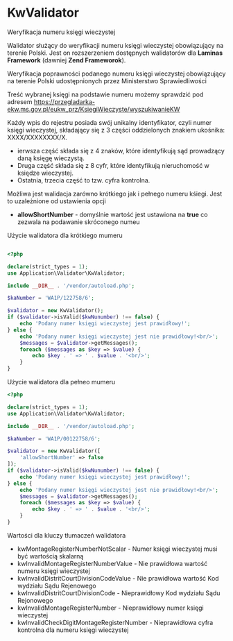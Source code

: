 # KwValidator
Weryfikacja numeru księgi wieczystej

Walidator służący do weryfikacji numeru księgi wieczystej obowiązujący na terenie Polski. Jest on rozszerzeniem dostępnych walidatorów dla <b>Laminas Framework</b> (dawniej <b>Zend Frameworok</b>).

Weryfikacja poprawności podanego numeru księgi wieczystej obowiązujący na terenie Polski udostępnionych przez Ministerstwo Sprawiedliwości

Treść wybranej księgi na podstawie numeru możemy sprawdzić pod adresem https://przegladarka-ekw.ms.gov.pl/eukw_prz/KsiegiWieczyste/wyszukiwanieKW

Każdy wpis do rejestru posiada swój unikalny identyfikator, czyli numer księgi wieczystej, składający się z 3 części oddzielonych znakiem ukośnika: XXXX/XXXXXXXX/X. 
 - ierwsza część składa się z 4 znaków, które identyfikują sąd prowadzący daną księgę wieczystą.
 - Druga część składa się z 8 cyfr, które identyfikują nieruchomość w księdze wieczystej.
 - Ostatnia, trzecia część to tzw. cyfra kontrolna.

Możliwa jest walidacja zarówno krótkiego jak i pełnego numeru kśiegi. Jest to uzależnione od ustawienia opcji 
 - <b>allowShortNumber</b> - domyślnie wartość jest ustawiona na <b>true</b> co zezwala na podawanie skróconego numeu 

Użycie walidatora dla krótkiego mumeru

```php

<?php

declare(strict_types = 1);
use Application\Validator\KwValidator;

include __DIR__ . '/vendor/autoload.php';

$kaNumber = 'WA1P/122758/6';

$validator = new KwValidator();
if ($validator->isValid($kwNunumber) !== false) {
    echo 'Podany numer księgi wieczystej jest prawidłowy!';
} else {
    echo 'Podany numer księgi wieczystej jest nie prawidłowy!<br/>';
    $messages = $validator->getMessages();
    foreach ($messages as $key => $value) {
        echo $key . ' => ' . $value . '<br/>';
    }
}
```
Użycie walidatora dla pełneo mumeru

```php
<?php

declare(strict_types = 1);
use Application\Validator\KwValidator;

include __DIR__ . '/vendor/autoload.php';

$kaNumber = 'WA1P/00122758/6';

$validator = new KwValidator([
    'allowShortNumber' => false
]);
if ($validator->isValid($kwNunumber) !== false) {
    echo 'Podany numer księgi wieczystej jest prawidłowy!';
} else {
    echo 'Podany numer księgi wieczystej jest nie prawidłowy!<br/>';
    $messages = $validator->getMessages();
    foreach ($messages as $key => $value) {
        echo $key . ' => ' . $value . '<br/>';
    }
}
```
Wartości dla kluczy tłumaczeń walidatora
 - kwMontageRegisterNumberNotScalar - Numer księgi wieczystej musi być wartością skalarną
 - kwInvalidMontageRegisterNumberValue - Nie prawidłowa wartość numeru księgi wieczystej
 - kwInvalidDistritCourtDivisionCodeValue - Nie prawidłowa wartość Kod wydziału Sądu Rejenowego
 - kwInvalidDistritCourtDivisionCode - Nieprawidłowy Kod wydziału Sądu Rejonowego
 - kwInvalidMontageRegisterNumber - Nieprawidłowy numer księgi wieczystej
 - kwInvalidCheckDigitMontageRegisterNumber - Nieprawidłowa cyfra kontrolna dla numeru księgi wieczystej
